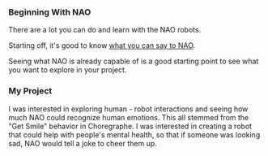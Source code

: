 ### Beginning With NAO
There are a lot you can do and learn with the NAO robots. 

Starting off, it's good to know [what you can say to NAO](http://doc.aldebaran.com/2-8/family/nao_user_guide/basic_channel_conversation_nao.html).

Seeing what NAO is already capable of is a good starting point to see what you want to explore in your project.

### My Project
I was interested in exploring human - robot interactions and seeing how much NAO could recognize human emotions.  This all stemmed from the "Get Smile" behavior in Choregraphe.  I was interested in creating a robot that could help with people's mental health, so that if someone was looking sad, NAO would tell a joke to cheer them up. 
